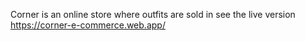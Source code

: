 Corner is an online store where outfits are sold in
see the live version https://corner-e-commerce.web.app/
